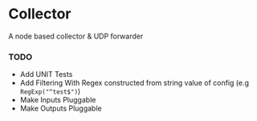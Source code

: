 # Collector
A node based collector &amp; UDP forwarder



### TODO
* Add UNIT Tests
* Add Filtering With Regex constructed from string value of config (e.g `RegExp("^test$")`)
* Make Inputs Pluggable
* Make Outputs Pluggable
